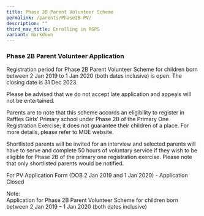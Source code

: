 ```yaml
---
title: Phase 2B Parent Volunteer Scheme
permalink: /parents/Phase2B-PV/
description: ""
third_nav_title: Enrolling in RGPS
variant: markdown
---
```

### Phase 2B Parent Volunteer Application


  
Registration period for Phase 2B Parent Volunteer Scheme for children born between 2 Jan 2019 to 1 Jan 2020 (both dates inclusive) is open. The closing date is 31 Dec 2023.  
  
Please be advised that we do not accept late application and appeals will not be entertained.  
  
Parents are to note that this scheme accords an eligibility to register in Raffles Girls’ Primary school under Phase 2B of the Primary One Registration Exercise; it does not guarantee their children of a place. For more details, please refer to MOE website.  
  
Shortlisted parents will be invited for an interview and selected parents will have to serve and complete 50 hours of voluntary service if they wish to be eligible for Phase 2B of the primary one registration exercise. Please note that only shortlisted parents would be notified.  
  
For PV Application Form (DOB 2 Jan 2019 and 1 Jan 2020) - Application Closed
  
Note:  
Application for Phase 2B Parent Volunteer Scheme for children born between 2 Jan 2019 – 1 Jan 2020 (both dates inclusive)